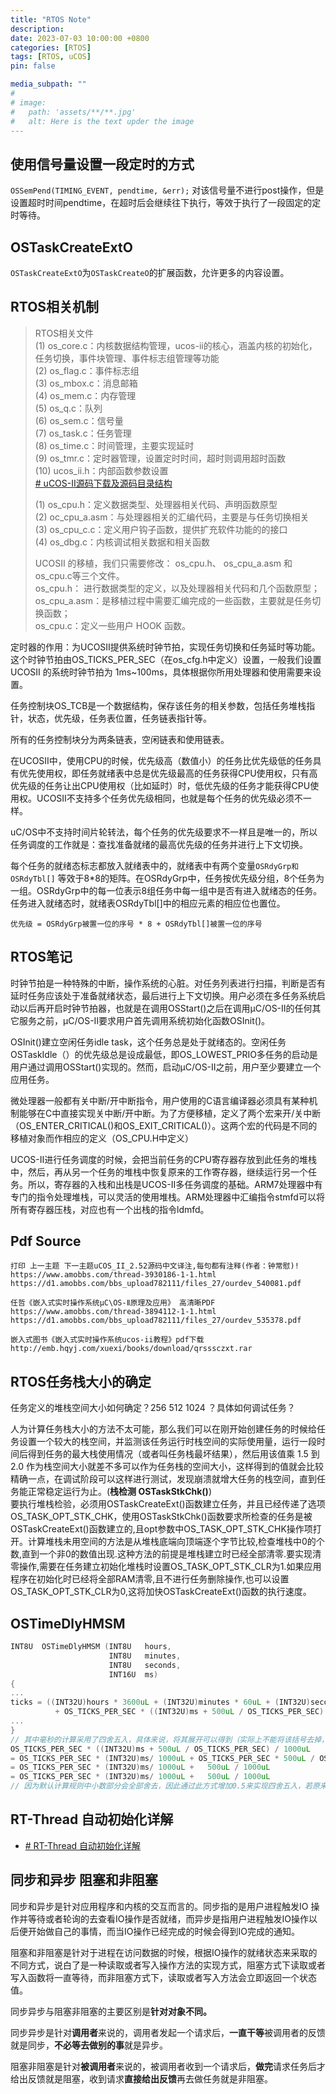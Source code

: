 ```yaml
---
title: "RTOS Note"
description: 
date: 2023-07-03 10:00:00 +0800
categories: [RTOS]
tags: [RTOS, uCOS]
pin: false

media_subpath: ""
#
# image:
#   path: 'assets/**/**.jpg'
#   alt: Here is the text upder the image
---
```


## 使用信号量设置一段定时的方式
`OSSemPend(TIMING_EVENT, pendtime, &err);`
对该信号量不进行post操作，但是设置超时时间pendtime，在超时后会继续往下执行，等效于执行了一段固定的定时等待。

## OSTaskCreateExtO
`OSTaskCreateExtO`为`OSTaskCreateO`的扩展函数，允许更多的内容设置。

## **RTOS相关机制**

> RTOS相关文件  
> (1) os_core.c：内核数据结构管理，ucos-ii的核心，涵盖内核的初始化，任务切换，事件块管理、事件标志组管理等功能  
(2) os_flag.c：事件标志组  
(3) os_mbox.c：消息邮箱  
(4) os_mem.c：内存管理  
(5) os_q.c：队列  
(6) os_sem.c：信号量  
(7) os_task.c：任务管理  
(8) os_time.c：时间管理，主要实现延时  
(9) os_tmr.c：定时器管理，设置定时时间，超时则调用超时函数  
(10) ucos_ii.h：内部函数参数设置  
>[# uCOS-II源码下载及源码目录结构](https://blog.csdn.net/qq_29344757/article/details/77096149)
> 
>(1) os_cpu.h：定义数据类型、处理器相关代码、声明函数原型  
(2) oc_cpu_a.asm：与处理器相关的汇编代码，主要是与任务切换相关  
(3) os_cpu_c.c：定义用户钩子函数，提供扩充软件功能的的接口  
(4) os_dbg.c：内核调试相关数据和相关函数  
>
> UCOSII 的移植，我们只需要修改： os_cpu.h、 os_cpu_a.asm 和 os_cpu.c等三个文件。  
os_cpu.h： 进行数据类型的定义，以及处理器相关代码和几个函数原型；  
os_cpu_a.asm：是移植过程中需要汇编完成的一些函数，主要就是任务切换函数；  
os_cpu.c：定义一些用户 HOOK 函数。  

定时器的作用：为UCOSII提供系统时钟节拍，实现任务切换和任务延时等功能。这个时钟节拍由OS_TICKS_PER_SEC（在os_cfg.h中定义）设置，一般我们设置UCOSII 的系统时钟节拍为 1ms~100ms，具体根据你所用处理器和使用需要来设置。  

任务控制块OS_TCB是一个数据结构，保存该任务的相关参数，包括任务堆栈指针，状态，优先级，任务表位置，任务链表指针等。  

所有的任务控制块分为两条链表，空闲链表和使用链表。  

在UCOSII中，使用CPU的时候，优先级高（数值小）的任务比优先级低的任务具有优先使用权，即任务就绪表中总是优先级最高的任务获得CPU使用权，只有高优先级的任务让出CPU使用权（比如延时）时，低优先级的任务才能获得CPU使用权。UCOSII不支持多个任务优先级相同，也就是每个任务的优先级必须不一样。  

uC/OS中不支持时间片轮转法，每个任务的优先级要求不一样且是唯一的，所以任务调度的工作就是：查找准备就绪的最高优先级的任务并进行上下文切换。  

每个任务的就绪态标志都放入就绪表中的，就绪表中有两个变量`OSRdyGrp和OSRdyTbl[]` 等效于8*8的矩阵。在OSRdyGrp中，任务按优先级分组，8个任务为一组。OSRdyGrp中的每一位表示8组任务中每一组中是否有进入就绪态的任务。任务进入就绪态时，就绪表OSRdyTbl[]中的相应元素的相应位也置位。  
```
优先级 = OSRdyGrp被置一位的序号 * 8 + OSRdyTbl[]被置一位的序号
```

## **RTOS笔记**  
时钟节拍是一种特殊的中断，操作系统的心脏。对任务列表进行扫描，判断是否有延时任务应该处于准备就绪状态，最后进行上下文切换。用户必须在多任务系统启动以后再开启时钟节拍器，也就是在调用OSStart()之后在调用μC/OS-Ⅱ的任何其它服务之前，μC/OS-Ⅱ要求用户首先调用系统初始化函数OSInit()。

OSInit()建立空闲任务idle task，这个任务总是处于就绪态的。空闲任务OSTaskIdle（）的优先级总是设成最低，即OS_LOWEST_PRIO多任务的启动是用户通过调用OSStart()实现的。然而，启动μC/OS-Ⅱ之前，用户至少要建立一个应用任务。

微处理器一般都有关中断/开中断指令，用户使用的C语言编译器必须具有某种机制能够在C中直接实现关中断/开中断。为了方便移植，定义了两个宏来开/关中断（OS_ENTER_CRITICAL()和OS_EXIT_CRITICAL()）。这两个宏的代码是不同的移植对象而作相应的定义（OS_CPU.H中定义）  

UCOS-II进行任务调度的时候，会把当前任务的CPU寄存器存放到此任务的堆栈中，然后，再从另一个任务的堆栈中恢复原来的工作寄存器，继续运行另一个任务。所以，寄存器的入栈和出栈是UCOS-II多任务调度的基础。ARM7处理器中有专门的指令处理堆栈，可以灵活的使用堆栈。ARM处理器中汇编指令stmfd可以将所有寄存器压栈，对应也有一个出栈的指令ldmfd。  

## Pdf Source
```
打印 上一主题 下一主题uCOS_II_2.52源码中文译注,每句都有注释(作者：钟常慰)!
https://www.amobbs.com/thread-3930186-1-1.html
https://d1.amobbs.com/bbs_upload782111/files_27/ourdev_540081.pdf

任哲《嵌入式实时操作系统μC\OS-Ⅱ原理及应用》 高清晰PDF
https://www.amobbs.com/thread-3894112-1-1.html
https://d1.amobbs.com/bbs_upload782111/files_27/ourdev_535378.pdf

嵌入式图书《嵌入式实时操作系统ucos-ii教程》pdf下载
http://emb.hqyj.com/xuexi/books/download/qrsssczxt.rar
```


## **RTOS任务栈大小的确定**  
任务定义的堆栈空间大小如何确定？256 512 1024 ？具体如何调试任务？  

人为计算任务栈大小的方法不太可能，那么我们可以在刚开始创建任务的时候给任务设置一个较大的栈空间，并监测该任务运行时栈空间的实际使用量，运行一段时间后得到任务的最大栈使用情况（或者叫任务栈最坏结果），然后用该值乘 1.5 到 2.0 作为栈空间大小就差不多可以作为任务栈的空间大小，这样得到的值就会比较精确一点，在调试阶段可以这样进行测试，发现崩溃就增大任务的栈空间，直到任务能正常稳定运行为止。(**栈检测 OSTaskStkChk()**)  
要执行堆栈检验，必须用OSTaskCreateExt()函数建立任务，并且已经传递了选项OS_TASK_OPT_STK_CHK，使用OSTaskStkChk()函数要求所检查的任务是被OSTaskCreateExt()函数建立的,且opt参数中OS_TASK_OPT_STK_CHK操作项打开。计算堆栈未用空间的方法是从堆栈底端向顶端逐个字节比较,检查堆栈中0的个数,直到一个非0的数值出现.这种方法的前提是堆栈建立时已经全部清零.要实现清零操作,需要在任务建立初始化堆栈时设置OS_TASK_OPT_STK_CLR为1.如果应用程序在初始化时已经将全部RAM清零,且不进行任务删除操作,也可以设置OS_TASK_OPT_STK_CLR为0,这将加快OSTaskCreateExt()函数的执行速度。 

## **OSTimeDlyHMSM**  
```c
INT8U  OSTimeDlyHMSM (INT8U   hours,
                      INT8U   minutes,
                      INT8U   seconds,
                      INT16U  ms)
{
...
ticks = ((INT32U)hours * 3600uL + (INT32U)minutes * 60uL + (INT32U)seconds) * OS_TICKS_PER_SEC
          + OS_TICKS_PER_SEC * ((INT32U)ms + 500uL / OS_TICKS_PER_SEC) / 1000uL;
...
}
// 其中毫秒的计算采用了四舍五入，具体来说，将其展开可以得到（实际上不能将该括号去掉，此处只是为了便于理解）
OS_TICKS_PER_SEC * ((INT32U)ms + 500uL / OS_TICKS_PER_SEC) / 1000uL
= OS_TICKS_PER_SEC * (INT32U)ms/ 1000uL + OS_TICKS_PER_SEC * 500uL / OS_TICKS_PER_SEC / 1000uL 
= OS_TICKS_PER_SEC * (INT32U)ms/ 1000uL +   500uL / 1000uL 
= OS_TICKS_PER_SEC * (INT32U)ms/ 1000uL +   500uL / 1000uL 
// 因为默认计算规则中小数部分会全部舍去，因此通过此方式增加0.5来实现四舍五入，若原来小数部分已经大于0.5，则会帮助其进位，若小于0.5，即使再加0.5最后也会被舍去
```

## RT-Thread 自动初始化详解
- [# RT-Thread 自动初始化详解](https://blog.csdn.net/yang1111111112/article/details/93982354)

## 同步和异步 阻塞和非阻塞
同步和异步是针对应用程序和内核的交互而言的。同步指的是用户进程触发IO 操作并等待或者轮询的去查看IO操作是否就绪，而异步是指用户进程触发IO操作以后便开始做自己的事情，而当IO操作已经完成的时候会得到IO完成的通知。

阻塞和非阻塞是针对于进程在访问数据的时候，根据IO操作的就绪状态来采取的不同方式，说白了是一种读取或者写入操作方法的实现方式，阻塞方式下读取或者写入函数将一直等待，而非阻塞方式下，读取或者写入方法会立即返回一个状态值。

同步异步与阻塞非阻塞的主要区别是**针对对象不同。**

同步异步是针对**调用者**来说的，调用者发起一个请求后，**一直干等**被调用者的反馈就是同步，**不必等去做别的事**就是异步。

阻塞非阻塞是针对**被调用者**来说的，被调用者收到一个请求后，**做完**请求任务后才给出反馈就是阻塞，收到请求**直接给出反馈**再去做任务就是非阻塞。
